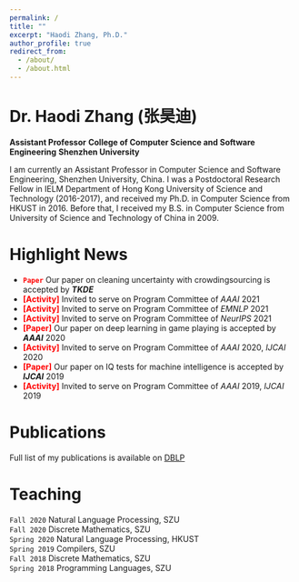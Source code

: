 ```yaml
---
permalink: /
title: ""
excerpt: "Haodi Zhang, Ph.D."
author_profile: true
redirect_from: 
  - /about/
  - /about.html
---
```


Dr. Haodi Zhang (张昊迪)
======
**Assistant Professor**
**College of Computer Science and Software Engineering**
**Shenzhen University**

I am currently an Assistant Professor in Computer Science and Software Engineering, Shenzhen University, China. I was a Postdoctoral Research Fellow in IELM Department of Hong Kong University of Science and Technology (2016-2017), and
received my Ph.D. in Computer Science from HKUST in 2016. Before that, I received my B.S. in Computer Science from University of Science and Technology of China in 2009.

Highlight News
======
* **<font color=red>`Paper`</font>** Our paper on cleaning uncertainty with crowdingsourcing is accepted by _**TKDE**_
* **<font color=red>[Activity]</font>** Invited to serve on Program Committee of _AAAI_ 2021
* **<font color=red>[Activity]</font>** Invited to serve on Program Committee of _EMNLP_ 2021
* **<font color=red>[Activity]</font>** Invited to serve on Program Committee of _NeurIPS_ 2021
* **<font color=red>[Paper]</font>** Our paper on deep learning in game playing is accepted by _**AAAI**_ 2020
* **<font color=red>[Activity]</font>** Invited to serve on Program Committee of _AAAI_ 2020, _IJCAI_ 2020
* **<font color=red>[Paper]</font>** Our paper on IQ tests for machine intelligence is accepted by _**IJCAI**_ 2019
* **<font color=red>[Activity]</font>** Invited to serve on Program Committee of _AAAI_ 2019, _IJCAI_ 2019

Publications
======
Full list of my publications is available on [DBLP](https://dblp.org/pid/165/3321.html)

Teaching
======
`Fall 2020` Natural Language Processing, SZU<br>
`Fall 2020` Discrete Mathematics, SZU<br>
`Spring 2020` Natural Language Processing, HKUST<br>
`Spring 2019` Compilers, SZU<br>
`Fall 2018` Discrete Mathematics, SZU<br>
`Spring 2018` Programming Languages, SZU<br>



